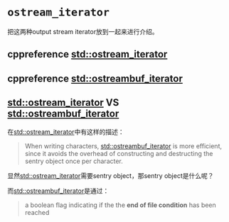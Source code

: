 # `ostream_iterator`

把这两种output stream iterator放到一起来进行介绍。

## cppreference [std::ostream_iterator](https://en.cppreference.com/w/cpp/iterator/ostream_iterator)





## cppreference [std::ostreambuf_iterator](https://en.cppreference.com/w/cpp/iterator/ostreambuf_iterator)



## [std::ostream_iterator](https://en.cppreference.com/w/cpp/iterator/ostream_iterator) VS [std::ostreambuf_iterator](https://en.cppreference.com/w/cpp/iterator/ostreambuf_iterator)

在[std::ostream_iterator](https://en.cppreference.com/w/cpp/iterator/ostream_iterator)中有这样的描述：

> When writing characters, [std::ostreambuf_iterator](https://en.cppreference.com/w/cpp/iterator/ostreambuf_iterator) is more efficient, since it avoids the overhead of constructing and destructing the sentry object once per character.

显然[std::ostream_iterator](https://en.cppreference.com/w/cpp/iterator/ostream_iterator)需要sentry object，那sentry object是什么呢？

而[std::ostreambuf_iterator](https://en.cppreference.com/w/cpp/iterator/ostreambuf_iterator)是通过：

> a boolean flag indicating if the the **end of file condition** has been reached